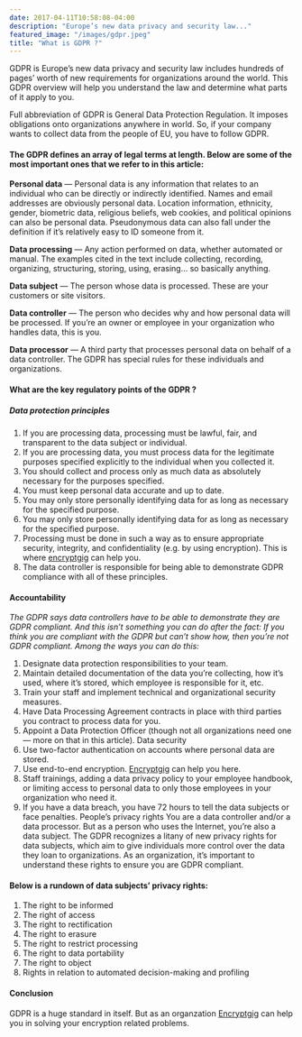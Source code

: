 ```yaml
---
date: 2017-04-11T10:58:08-04:00
description: "Europe’s new data privacy and security law..."
featured_image: "/images/gdpr.jpeg"
title: "What is GDPR ?"
---
```


GDPR is Europe’s new data privacy and security law includes hundreds of pages’ worth of new requirements for organizations around the world.
This GDPR overview will help you understand the law and determine what parts of it apply to you.

Full abbreviation of GDPR is General Data Protection Regulation.
It imposes obligations onto organizations anywhere in world. So, if your company wants to collect data from the people of EU, you have to follow GDPR.

#### The GDPR defines an array of legal terms at length. Below are some of the most important ones that we refer to in this article:

**Personal data** — Personal data is any information that relates to an individual who can be directly or indirectly identified. Names and email addresses are obviously personal data. Location information, ethnicity, gender, biometric data, religious beliefs, web cookies, and political opinions can also be personal data. Pseudonymous data can also fall under the definition if it’s relatively easy to ID someone from it.

**Data processing** — Any action performed on data, whether automated or manual. The examples cited in the text include collecting, recording, organizing, structuring, storing, using, erasing… so basically anything.

**Data subject** — The person whose data is processed. These are your customers or site visitors.

**Data controller** — The person who decides why and how personal data will be processed. If you’re an owner or employee in your organization who handles data, this is you.

**Data processor** — A third party that processes personal data on behalf of a data controller. The GDPR has special rules for these individuals and organizations.

#### What are the key regulatory points of the GDPR ?
##### Data protection principles
1. If you are processing data, processing must be lawful, fair, and transparent to the data subject or individual.
2. If you are processing data, you must process data for the legitimate purposes specified explicitly to the individual when you collected it.
3. You should collect and process only as much data as absolutely necessary for the purposes specified.
4. You must keep personal data accurate and up to date.
5. You may only store personally identifying data for as long as necessary for the specified purpose.
6. You may only store personally identifying data for as long as necessary for the specified purpose.
7. Processing must be done in such a way as to ensure appropriate security, integrity, and confidentiality (e.g. by using encryption). This is where [encryptgig](https://app.encryptgig.com/EncryptFile) can help you.
8. The data controller is responsible for being able to demonstrate GDPR compliance with all of these principles.

#### Accountability
*The GDPR says data controllers have to be able to demonstrate they are GDPR compliant. And this isn’t something you can do after the fact: If you think you are compliant with the GDPR but can’t show how, then you’re not GDPR compliant. Among the ways you can do this:*
1. Designate data protection responsibilities to your team.
2. Maintain detailed documentation of the data you’re collecting, how it’s used, where it’s stored, which employee is responsible for it, etc.
3. Train your staff and implement technical and organizational security measures.
4. Have Data Processing Agreement contracts in place with third parties you contract to process data for you.
5. Appoint a Data Protection Officer (though not all organizations need one — more on that in this article).
   Data security
1. Use two-factor authentication on accounts where personal data are stored.
2. Use end-to-end encryption. [Encryptgig](https://app.encryptgig.com/EncryptFile) can help you here.
3. Staff trainings, adding a data privacy policy to your employee handbook, or limiting access to personal data to only those employees in your organization who need it.
4. If you have a data breach, you have 72 hours to tell the data subjects or face penalties.
   People’s privacy rights
   You are a data controller and/or a data processor. But as a person who uses the Internet, you’re also a data subject. The GDPR recognizes a litany of new privacy rights for data subjects, which aim to give individuals more control over the data they loan to organizations. As an organization, it’s important to understand these rights to ensure you are GDPR compliant.

#### Below is a rundown of data subjects’ privacy rights:

1. The right to be informed
2. The right of access
3. The right to rectification
4. The right to erasure
5. The right to restrict processing
6. The right to data portability
7. The right to object
8. Rights in relation to automated decision-making and profiling

#### Conclusion
GDPR is a huge standard in itself. But as an organzation [Encryptgig](https://app.encryptgig.com/EncryptFile) can help you in solving your encryption related problems.

